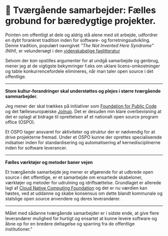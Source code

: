 # 🤝 Tværgående samarbejder: Fælles grobund for bæredygtige projekter.

 Pointen om offentligt at dele og aldrig stå alene med sit arbejde, udfordrer en dybt forankret tradition inden for software- og forretningsudvikling. Denne tradition, populært navngivet *"The Not Invented Here Syndrome"(NIH)*, er velundersøgt i den [videnskabelige faglitteratur](https://scholar.google.dk/scholar?q=not+invented+here+syndrome+research)

Selvom der *kan* opstilles argumenter for at undgå samarbejde og genbrug, mener jeg at de vigtigste bekymringer f.eks om uklare licens-omkostninger og tabte konkurrencefordele elimineres, når man taler open source i det offentlige.

---

**Store kultur-forandringer skal understøttes og plejes i større tværgående sammarbejder.**

Jeg mener der skal trækkes på initiativer som [Foundation for Public Code](https://publiccode.net/) og det fælleseuropæiske [Joinup](https://joinup.ec.europa.eu/collection/joinup/about). Det er desuden min klare overbevisning at det er oplagt at bidrage til oprettelsen af et nationalt open source program office (OSPO). 
    
Et OSPO tager ansvaret for aktiviteter og struktur der er nødvendig for at drive projekterne fremad. Under et OSPO kunne der oprettes specialiserede indsatser inden for standardisering og automatisering af kernedisciplinerne inden for software leverancer. 

---

**Fælles værktøjer og metoder baner vejen**

Et tværgående samarbejde jeg mener er afgørende for at udbrede open source i det offentlige, er et samarbejde om ensartede skabeloner, værktøjer og metoder for udrulning og idriftsættelse. Grundlaget er allerede lagt af [Cloud Native Computing Foundation](https://www.cncf.io/projects/) og det er nu værdien kan høstes, ved at uddanne og skabe konsensus om dette blandt kommunale og statslige open source anvendere og deres leverandører.

---

Målet med sådanne tværgående samarbejder er i sidste ende, at give flere leverandører mulighed for hurtigt og ensartet at kunne levere software og åbne op for en bredere deltagelse og sparring fra de offentlige institutioner.”


